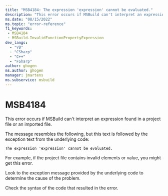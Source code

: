 ```yaml
---
title: "MSB4184: The expression 'expression' cannot be evaluated."
description: "This error occurs if MSBuild can't interpret an expression found in a project file."
ms.date: "08/15/2022"
ms.topic: "error-reference"
f1_keywords:
 - MSB4184
 - MSBuild.InvalidFunctionPropertyExpression
dev_langs:
  - "VB"
  - "CSharp"
  - "C++"
  - "FSharp"
author: ghogen
ms.author: ghogen
manager: jmartens
ms.subservice: msbuild
---
```

# MSB4184

This error occurs if MSBuild can't interpret an expression found in a project file or an imported file.

The message resembles the following, but this text is followed by the exception text from the underlying code:

```output
The expression 'expression' cannot be evaluated.
```

For example, if the project file contains invalid elements or value, you might get this error.

Look to the exception message provided by the underlying code to determine the cause of the problem.

Check the syntax of the code that resulted in the error.
